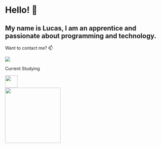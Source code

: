 # Hello! 👋
## My name is Lucas, I am an apprentice and passionate about programming and technology.

Want to contact me? 📫

<a href="https://www.linkedin.com/in/lucasarman1/" target="_blank"><img loading="lazy" src="https://img.shields.io/badge/-LinkedIn-%230077B5?style=for-the-badge&logo=linkedin&logoColor=white" target="_blank"></a> 


Current Studying

<img loading="lazy" src="https://cdn.jsdelivr.net/gh/devicons/devicon/icons/java/java-original.svg" width="40" height="40"/> 


<div>
<a href="https://github.com/lucasarman">
<img loading="lazy" height="180em" src="https://github-readme-stats.vercel.app/api/top-langs/?username=lucasarman&layout=compact&langs_count=7&theme=dracula"/>

</div>

